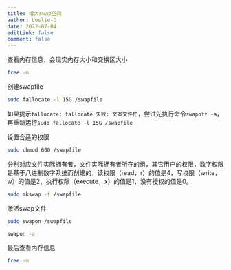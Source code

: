 ```yaml
---
title: 增大swap空间
author: Leslie-D
date: 2022-07-04
editLink: false
comment: false
---
```


查看内存信息，会现实内存大小和交换区大小
```bash
free -m 
```
创建swapfile
```bash
sudo fallocate -l 15G /swapfile
```
如果提示`fallocate: fallocate 失败: 文本文件忙`，尝试先执行命令`swapoff -a`，再重新运行`sudo fallocate -l 15G /swapfile`

设置合适的权限
```bash
sudo chmod 600 /swapfile
```

分别对应文件实际拥有者，文件实际拥有者所在的组，其它用户的权限，数字权限是基于八进制数字系统而创建的，读权限（read，r）的值是4，写权限（write，w）的值是2，执行权限（execute，x）的值是1，没有授权的值是0。

```bash
sudo mkswap -f /swapfile
```


激活swap文件
```bash
sudo swapon /swapfile
```

```bash
swapon -a
```

最后查看内存信息
```bash
free -m
```
